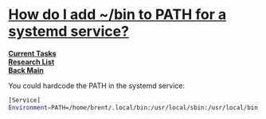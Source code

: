 # **[How do I add ~/bin to PATH for a systemd service?](https://askubuntu.com/questions/1014480/how-do-i-add-bin-to-path-for-a-systemd-service)**

**[Current Tasks](../../../a_status/current_tasks.md)**\
**[Research List](../../research_list.md)**\
**[Back Main](../../../README.md)**

You could hardcode the PATH in the systemd service:

```bash
[Service]
Environment=PATH=/home/brent/.local/bin:/usr/local/sbin:/usr/local/bin:/usr/sbin:/usr/bin:/sbin:/bin
```
